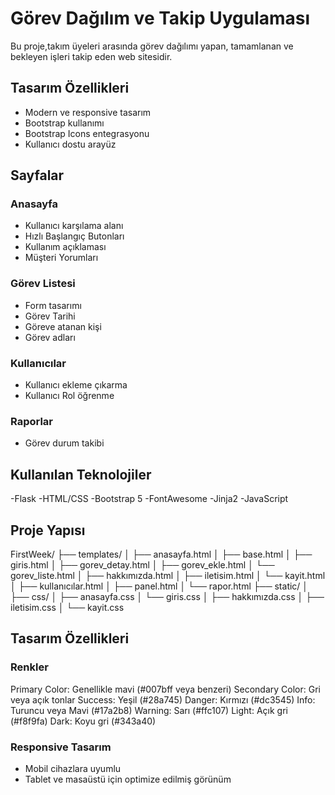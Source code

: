 # Görev Dağılım ve Takip Uygulaması 

Bu proje,takım üyeleri arasında görev dağılımı yapan, tamamlanan ve bekleyen işleri takip eden
web sitesidir.

## Tasarım Özellikleri

- Modern ve responsive tasarım
- Bootstrap kullanımı
- Bootstrap Icons entegrasyonu
- Kullanıcı dostu arayüz


## Sayfalar

### Anasayfa
- Kullanıcı karşılama alanı
- Hızlı Başlangıç Butonları
- Kullanım açıklaması
- Müşteri Yorumları

### Görev Listesi
- Form tasarımı
- Görev Tarihi
- Göreve atanan kişi 
- Görev adları

### Kullanıcılar
- Kullanıcı ekleme çıkarma
- Kullanıcı Rol öğrenme

### Raporlar
- Görev durum takibi

## Kullanılan Teknolojiler
-Flask
-HTML/CSS 
-Bootstrap 5 
-FontAwesome 
-Jinja2 
-JavaScript 

## Proje Yapısı
FirstWeek/
├── templates/
│   ├── anasayfa.html
│   ├── base.html
│   ├── giris.html
│   ├── gorev_detay.html
│   ├── gorev_ekle.html
│   └── gorev_liste.html
│   ├── hakkımızda.html
│   ├── iletisim.html
│   └── kayit.html
│   ├── kullanıcılar.html
│   ├── panel.html
│   └── rapor.html
├── static/
│   ├── css/
│   ├── anasayfa.css
│   └── giris.css
│   ├── hakkımızda.css
│   ├── iletisim.css
│   └── kayit.css 

## Tasarım Özellikleri

### Renkler
Primary Color: Genellikle mavi (#007bff veya benzeri)
Secondary Color: Gri veya açık tonlar
Success: Yeşil (#28a745)
Danger: Kırmızı (#dc3545)
Info: Turuncu veya Mavi (#17a2b8)
Warning: Sarı (#ffc107)
Light: Açık gri (#f8f9fa)
Dark: Koyu gri (#343a40)

### Responsive Tasarım
- Mobil cihazlara uyumlu
- Tablet ve masaüstü için optimize edilmiş görünüm